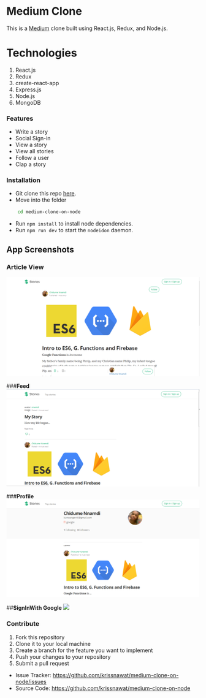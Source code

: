 # Medium Clone
This is a [Medium](https://medium.com) clone built using React.js, Redux, and Node.js.

# Technologies

1. React.js
1. Redux
1. create-react-app
1. Express.js
1. Node.js
1. MongoDB

### Features
- Write a story
- Social Sign-in
- View a story
- View all stories
- Follow a user
- Clap a story

### Installation
* Git clone this repo [here](https://github.com/krissnawat/medium-clone-on-node).
* Move into the folder 
```sh
    cd medium-clone-on-node
```
* Run `npm install` to install node dependencies.
* Run `npm run dev` to start the `nodeidon` daemon.

## App Screenshots

### **Article View**
![](screenshots/article_view.png)


###**Feed**
![](screenshots/feed.png)


###**Profile**
![](screenshots/profile.png)


##**SignInWith Google**
![](screenshots/siginwith.png)


### Contribute
1. Fork this repository
2. Clone it to your local machine
3. Create a branch for the feature you want to implement
4. Push your changes to your repository
5. Submit a pull request

- Issue Tracker: https://github.com/krissnawat/medium-clone-on-node/issues
- Source Code: https://github.com/krissnawat/medium-clone-on-node